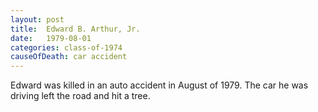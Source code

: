 ```yaml
---
layout: post
title:  Edward B. Arthur, Jr.
date:   1979-08-01
categories: class-of-1974
causeOfDeath: car accident
---
```

Edward was killed in an auto accident in August of 1979.  The car he was driving left the road and hit a tree.
